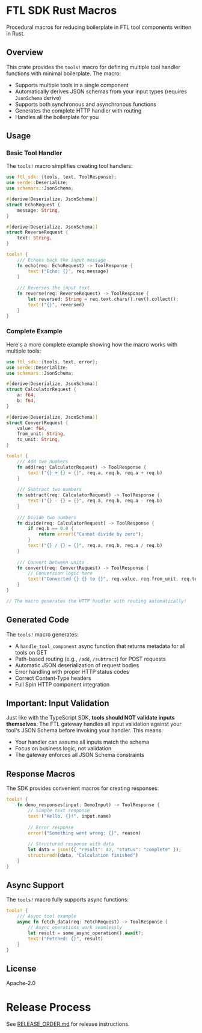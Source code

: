 # FTL SDK Rust Macros

Procedural macros for reducing boilerplate in FTL tool components written in Rust.

## Overview

This crate provides the `tools!` macro for defining multiple tool handler functions with minimal boilerplate. The macro:

- Supports multiple tools in a single component
- Automatically derives JSON schemas from your input types (requires `JsonSchema` derive)
- Supports both synchronous and asynchronous functions
- Generates the complete HTTP handler with routing
- Handles all the boilerplate for you

## Usage

### Basic Tool Handler

The `tools!` macro simplifies creating tool handlers:

```rust
use ftl_sdk::{tools, text, ToolResponse};
use serde::Deserialize;
use schemars::JsonSchema;

#[derive(Deserialize, JsonSchema)]
struct EchoRequest {
    message: String,
}

#[derive(Deserialize, JsonSchema)]
struct ReverseRequest {
    text: String,
}

tools! {
    /// Echoes back the input message
    fn echo(req: EchoRequest) -> ToolResponse {
        text!("Echo: {}", req.message)
    }
    
    /// Reverses the input text
    fn reverse(req: ReverseRequest) -> ToolResponse {
        let reversed: String = req.text.chars().rev().collect();
        text!("{}", reversed)
    }
}
```

### Complete Example

Here's a more complete example showing how the macro works with multiple tools:

```rust
use ftl_sdk::{tools, text, error};
use serde::Deserialize;
use schemars::JsonSchema;

#[derive(Deserialize, JsonSchema)]
struct CalculatorRequest {
    a: f64,
    b: f64,
}

#[derive(Deserialize, JsonSchema)]
struct ConvertRequest {
    value: f64,
    from_unit: String,
    to_unit: String,
}

tools! {
    /// Add two numbers
    fn add(req: CalculatorRequest) -> ToolResponse {
        text!("{} + {} = {}", req.a, req.b, req.a + req.b)
    }
    
    /// Subtract two numbers
    fn subtract(req: CalculatorRequest) -> ToolResponse {
        text!("{} - {} = {}", req.a, req.b, req.a - req.b)
    }
    
    /// Divide two numbers
    fn divide(req: CalculatorRequest) -> ToolResponse {
        if req.b == 0.0 {
            return error!("Cannot divide by zero");
        }
        text!("{} / {} = {}", req.a, req.b, req.a / req.b)
    }
    
    /// Convert between units
    fn convert(req: ConvertRequest) -> ToolResponse {
        // Conversion logic here
        text!("Converted {} {} to {}", req.value, req.from_unit, req.to_unit)
    }
}

// The macro generates the HTTP handler with routing automatically!
```

## Generated Code

The `tools!` macro generates:
- A `handle_tool_component` async function that returns metadata for all tools on GET
- Path-based routing (e.g., `/add`, `/subtract`) for POST requests
- Automatic JSON deserialization of request bodies
- Error handling with proper HTTP status codes
- Correct Content-Type headers
- Full Spin HTTP component integration

## Important: Input Validation

Just like with the TypeScript SDK, **tools should NOT validate inputs themselves**. The FTL gateway handles all input validation against your tool's JSON Schema before invoking your handler. This means:

- Your handler can assume all inputs match the schema
- Focus on business logic, not validation
- The gateway enforces all JSON Schema constraints

## Response Macros

The SDK provides convenient macros for creating responses:

```rust
tools! {
    fn demo_responses(input: DemoInput) -> ToolResponse {
        // Simple text response
        text!("Hello, {}!", input.name)
        
        // Error response
        error!("Something went wrong: {}", reason)
        
        // Structured response with data
        let data = json!({ "result": 42, "status": "complete" });
        structured!(data, "Calculation finished")
    }
}
```

## Async Support

The `tools!` macro fully supports async functions:

```rust
tools! {
    /// Async tool example
    async fn fetch_data(req: FetchRequest) -> ToolResponse {
        // Async operations work seamlessly
        let result = some_async_operation().await?;
        text!("Fetched: {}", result)
    }
}
```

## License

Apache-2.0
# Release Process

See [RELEASE_ORDER.md](../../RELEASE_ORDER.md) for release instructions.
